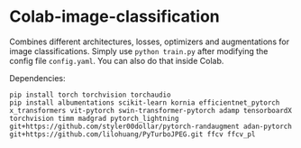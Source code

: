 # Colab-image-classification

Combines different architectures, losses, optimizers and augmentations for image classifications. Simply use `python train.py` after modifying the config file `config.yaml`. You can also do that inside Colab.

Dependencies:
```
pip install torch torchvision torchaudio
pip install albumentations scikit-learn kornia efficientnet_pytorch x_transformers vit-pytorch swin-transformer-pytorch adamp tensorboardX torchvision timm madgrad pytorch_lightning git+https://github.com/styler00dollar/pytorch-randaugment adan-pytorch git+https://github.com/lilohuang/PyTurboJPEG.git ffcv ffcv_pl
```
